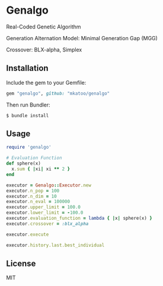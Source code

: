 # Genalgo

Real-Coded Genetic Algorithm

Generation Alternation Model: Minimal Generation Gap (MGG)

Crossover: BLX-alpha, Simplex

## Installation

Include the gem to your Gemfile:

```ruby
gem "genalgo", github: "mkatoo/genalgo"
```

Then run Bundler:

```
$ bundle install
```

## Usage

```ruby
require 'genalgo'

# Evaluation Function
def sphere(x)
  x.sum { |xi| xi ** 2 }
end

executor = Genalgo::Executor.new
executor.n_pop = 100
executor.n_dim = 10
executor.n_eval = 100000
executor.upper_limit = 100.0
executor.lower_limit = -100.0
executor.evaluation_function = lambda { |x| sphere(x) }
executor.crossover = :blx_alpha

executor.execute

executor.history.last.best_individual
```

## License

MIT
